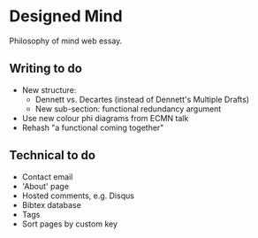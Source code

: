 # Designed Mind

Philosophy of mind web essay.

## Writing to do

* New structure:
  * Dennett vs. Decartes (instead of Dennett's Multiple Drafts)
  * New sub-section: functional redundancy argument
* Use new colour phi diagrams from ECMN talk
* Rehash "a functional coming together"

## Technical to do

* Contact email
* 'About' page
* Hosted comments, e.g. Disqus
* Bibtex database
* Tags
* Sort pages by custom key
